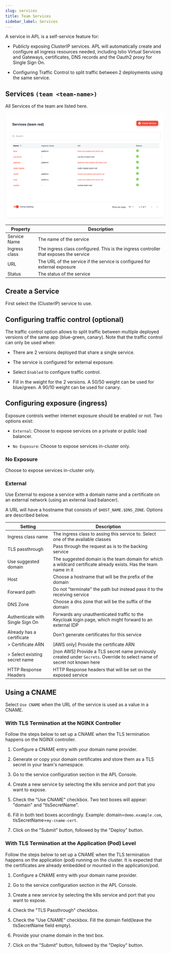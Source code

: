```yaml
---
slug: services
title: Team Services
sidebar_label: Services
---
```


<!-- ![Console: new service](img/team-services.png) -->

A service in APL is a self-service feature for:

- Publicly exposing ClusterIP services. APL will automatically create and configure all ingress resources needed, including Istio Virtual Services and Gateways, certificates, DNS records and the Oauth2 proxy for Single Sign On.

- Configuring Traffic Control to split traffic between 2 deployments using the same service.

## Services `(team <team-name>)`

All Services of the team are listed here.

![Team services](../../img/team-services.png)

| Property      | Description                                            |
| ------------- | ------------------------------------------------------ |
| Service Name  | The name of the service                                |
| Ingress class | The ingress class configured. This is the ingress controller that exposes the service |
| URL           | The URL of the service if the service is configured for external exposure |
| Status        | The status of the service |

## Create a Service

First select the (ClusterIP) service to use.

## Configuring traffic control (optional)

The traffic control option allows to split traffic between multiple deployed versions of the same app (blue-green, canary). Note that the traffic control can only be used when:

- There are 2 versions deployed that share a single service.

- The service is configured for external exposure.

- Select `Enabled` to configure traffic control.

- Fill in the weight for the 2 versions. A 50/50 weight can be used for blue/green. A 90/10 weight can be used for canary.

## Configuring exposure (ingress)

Exposure controls wether internet exposure should be enabled or not. Two options exist:

- `External`: Choose to expose services on a private or public load balancer.

- `No Exposure`: Choose to expose services in-cluster only.

### No Exposure

Choose to expose services in-cluster only.

### External

Use External to expose a service with a domain name and a certificate on an external network (using an external load balancer).

A URL will have a hostname that consists of `$HOST_NAME.$DNS_ZONE`. Options are described below.

| Setting                          | Description                                                                                                               |
| -------------------------------- | ------------------------------------------------------------------------------------------------------------------------- |
| Ingress class name               | The ingress class to assing this service to. Select one of the available classes                                          |
| TLS passthrough                  | Pass through the request as is to the backing service                                                                     |
| Use suggested domain             | The suggested domain is the team domain for which a wildcard certificate already exists. Has the team name in it          |
| Host                             | Choose a hostname that will be the prefix of the domain                                                                   |
| Forward path                     | Do not "terminate" the path but instead pass it to the receiving service                                                  |
| DNS Zone                         | Choose a dns zone that will be the suffix of the domain                                                                   |
| Authenticate with Single Sign On | Forwards any unauthenticated traffic to the Keycloak login page, which might forward to an external IDP                   |
| Already has a certificate        | Don't generate certificates for this service                                                                              |
| > Certificate ARN                | [AWS only] Provide the certificate ARN                                                                                    |
| > Select existing secret name    | [non AWS] Provide a TLS secret name previously created under `Secrets`. Override to select name of secret not known here  |
| HTTP Response Headers            | HTTP Response headers that will be set on the exposed service                                                             |


## Using a CNAME

Select `Use CNAME` when the URL of the service is used as a value in a CNAME.

### With TLS Termination at the NGINX Controller

Follow the steps below to set up a CNAME when the TLS termination happens on the NGINX controller.

1. Configure a CNAME entry with your domain name provider.

2. Generate or copy your domain certificates and store them as a TLS secret in your team's namespace.

3. Go to the service configuration section in the APL Console.

4. Create a new service by selecting the k8s service and port that you want to expose.

5. Check the "Use CNAME" checkbox. Two text boxes will appear: "domain" and "tlsSecretName".

6. Fill in both text boxes accordingly. Example: domain=`demo.example.com`, tlsSecretName=`my-cname-cert`.

7. Click on the "Submit" button, followed by the "Deploy" button.

### With TLS Termination at the Application (Pod) Level

Follow the steps below to set up a CNAME when the TLS termination happens on the application (pod) running on the cluster. It is expected that the certificates are already embedded or mounted in the application/pod.

1. Configure a CNAME entry with your domain name provider.

2. Go to the service configuration section in the APL Console.

3. Create a new service by selecting the k8s service and port that you want to expose.

3. Check the "TLS Passthrough" checkbox.

4. Check the "Use CNAME" checkbox. Fill the domain field(leave the tlsSecretName field empty).

5. Provide your cname domain in the text box.

6. Click on the "Submit" button, followed by the "Deploy" button.